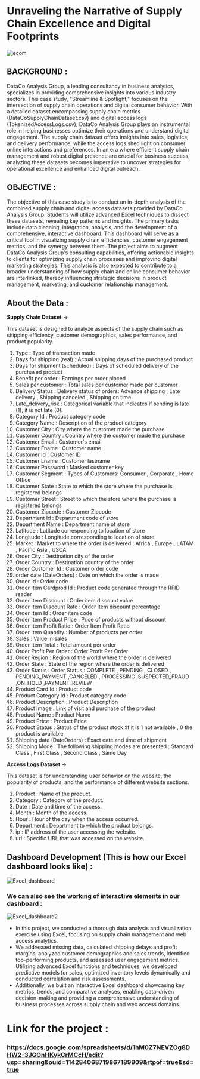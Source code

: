 # Unraveling the Narrative of Supply Chain Excellence and Digital Footprints

![ecom](https://github.com/AbhayAviSharma/Excel_Data_Analysis/assets/131509148/5f70702e-c74e-40fa-bd93-6c8bd08d4eb3)

## BACKGROUND :

DataCo Analysis Group, a leading consultancy in business analytics, specializes in providing comprehensive insights into various industry sectors. This case study, "Streamline & Spotlight," focuses on the intersection of supply chain operations and digital consumer behavior. With a detailed dataset encompassing supply chain metrics (DataCoSupplyChainDataset.csv) and digital access logs (TokenizedAccessLogs.csv), DataCo Analysis Group plays an instrumental role in helping businesses optimize their operations and understand digital engagement. The supply chain dataset offers insights into sales, logistics, and delivery performance, while the access logs shed light on consumer online interactions and preferences. In an era where efficient supply chain management and robust digital presence are crucial for business success, analyzing these datasets becomes imperative to uncover strategies for operational excellence and enhanced digital outreach.

## OBJECTIVE :

The objective of this case study is to conduct an in-depth analysis of the combined supply chain and digital access datasets provided by DataCo Analysis Group. Students will utilize advanced Excel techniques to dissect these datasets, revealing key patterns and insights. The primary tasks include data cleaning, integration, analysis, and the development of a comprehensive, interactive dashboard. This dashboard will serve as a critical tool in visualizing supply chain efficiencies, customer engagement metrics, and the synergy between them. The project aims to augment DataCo Analysis Group's consulting capabilities, offering actionable insights to clients for optimizing supply chain processes and improving digital marketing strategies. This analysis is also expected to contribute to a broader understanding of how supply chain and online consumer behavior are interlinked, thereby influencing strategic decisions in product management, marketing, and customer relationship management.

## About the Data :
**Supply Chain Dataset** ->

This dataset is designed to analyze aspects of the supply chain such as shipping efficiency, customer demographics, sales performance, and product popularity.
1. Type : Type of transaction made
2. Days for shipping (real) : Actual shipping days of the purchased product
3. Days for shipment (scheduled) : Days of scheduled delivery of the purchased product
4. Benefit per order : Earnings per order placed
5. Sales per customer : Total sales per customer made per customer
6. Delivery Status : Delivery status of orders: Advance shipping , Late delivery , Shipping canceled , Shipping on time
7. Late_delivery_risk : Categorical variable that indicates if sending is late (1), it is not late (0).
8. Category Id : Product category code
9. Category Name : Description of the product category
10. Customer City : City where the customer made the purchase
11. Customer Country : Country where the customer made the purchase
12. Customer Email : Customer's email
13. Customer Fname : Customer name
14. Customer Id : Customer ID
15. Customer Lname : Customer lastname
16. Customer Password : Masked customer key
17. Customer Segment : Types of Customers: Consumer , Corporate , Home Office
18. Customer State : State to which the store where the purchase is registered belongs
19. Customer Street : Street to which the store where the purchase is registered belongs
20. Customer Zipcode : Customer Zipcode
21. Department Id : Department code of store
22. Department Name : Department name of store
23. Latitude : Latitude corresponding to location of store
24. Longitude : Longitude corresponding to location of store
25. Market : Market to where the order is delivered : Africa , Europe , LATAM , Pacific Asia , USCA
26. Order City : Destination city of the order
27. Order Country : Destination country of the order
28. Order Customer Id : Customer order code
29. order date (DateOrders) : Date on which the order is made
30. Order Id : Order code
31. Order Item Cardprod Id : Product code generated through the RFID reader
32. Order Item Discount : Order item discount value
33. Order Item Discount Rate : Order item discount percentage
34. Order Item Id : Order item code
35. Order Item Product Price : Price of products without discount
36. Order Item Profit Ratio : Order Item Profit Ratio
37. Order Item Quantity : Number of products per order
38. Sales : Value in sales
39. Order Item Total : Total amount per order
40. Order Profit Per Order : Order Profit Per Order
41. Order Region : Region of the world where the order is delivered
42. Order State : State of the region where the order is delivered
43. Order Status : Order Status : COMPLETE , PENDING , CLOSED , PENDING_PAYMENT ,CANCELED , PROCESSING ,SUSPECTED_FRAUD ,ON_HOLD ,PAYMENT_REVIEW
44. Product Card Id : Product code
45. Product Category Id : Product category code
46. Product Description : Product Description
47. Product Image : Link of visit and purchase of the product
48. Product Name : Product Name
49. Product Price : Product Price
50. Product Status : Status of the product stock :If it is 1 not available , 0 the product is available
51. Shipping date (DateOrders) : Exact date and time of shipment
52. Shipping Mode : The following shipping modes are presented : Standard Class , First Class , Second Class , Same Day

**Access Logs Dataset** ->

This dataset is for understanding user behavior on the website, the popularity of products, and the performance of different website sections.
1. Product : Name of the product.
2. Category : Category of the product.
3. Date : Date and time of the access.
4. Month : Month of the access.
5. Hour : Hour of the day when the access occurred.
6. Department : Department to which the product belongs.
7. ip : IP address of the user accessing the website.
8. url : Specific URL that was accessed on the website.

## Dashboard Development (This is how our Excel dashboard looks like) :

![Excel_dashboard](https://github.com/AbhayAviSharma/Excel_Data_Analysis/assets/131509148/a9f08b04-4c32-44c6-9f73-3f67702762c3)

### We can also see the working of interactive elements in our dashboard :

![Excel_dashboard2](https://github.com/AbhayAviSharma/Excel_Data_Analysis/assets/131509148/a1ce559d-c3cc-4d35-b53c-301f45f02ec2)

- In this project, we conducted a thorough data analysis and visualization exercise using Excel, focusing on supply chain management and web access analytics.
- We addressed missing data, calculated shipping delays and profit margins, analyzed customer demographics and sales trends, identified top-performing products, and assessed user engagement metrics. Utilizing advanced Excel functions and techniques, we developed predictive models for sales, optimized inventory levels dynamically and conducted correlation and risk assessments.
- Additionally, we built an interactive Excel dashboard showcasing key metrics, trends, and comparative analyses, enabling data-driven decision-making and providing a comprehensive understanding of business processes across supply chain and web access domains.

# Link for the project :
### https://docs.google.com/spreadsheets/d/1hM0Z7NEVZOg8DHW2-3JGOnHKykCrMCcH/edit?usp=sharing&ouid=114284068719867189909&rtpof=true&sd=true
